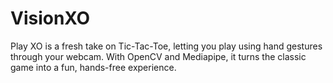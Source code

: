 # VisionXO
Play XO is a fresh take on Tic-Tac-Toe, letting you play using hand gestures through your webcam. With OpenCV and Mediapipe, it turns the classic game into a fun, hands-free experience.
